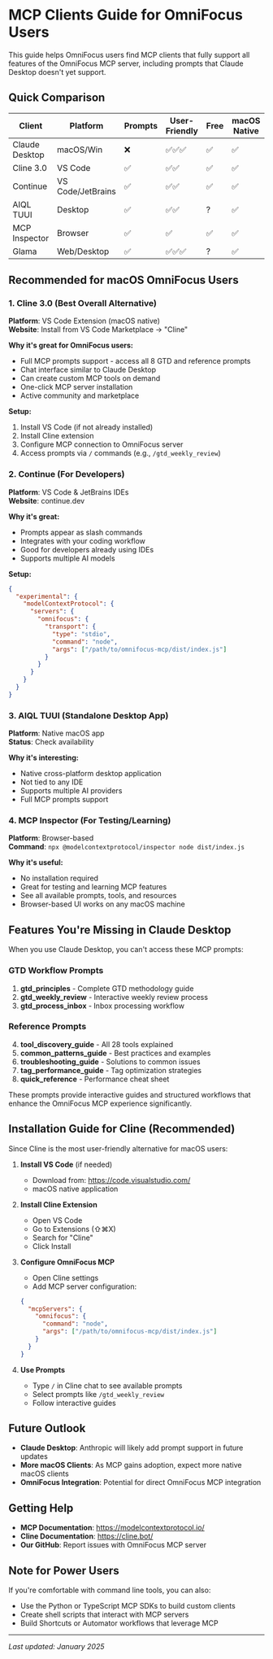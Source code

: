 # MCP Clients Guide for OmniFocus Users

This guide helps OmniFocus users find MCP clients that fully support all features of the OmniFocus MCP server, including prompts that Claude Desktop doesn't yet support.

## Quick Comparison

| Client | Platform | Prompts | User-Friendly | Free | macOS Native |
|--------|----------|---------|---------------|------|--------------|
| Claude Desktop | macOS/Win | ❌ | ✅✅✅ | ✅ | ✅ |
| Cline 3.0 | VS Code | ✅ | ✅✅ | ✅ | ✅ |
| Continue | VS Code/JetBrains | ✅ | ✅✅ | ✅ | ✅ |
| AIQL TUUI | Desktop | ✅ | ✅✅ | ? | ✅ |
| MCP Inspector | Browser | ✅ | ✅ | ✅ | ✅ |
| Glama | Web/Desktop | ✅ | ✅✅✅ | ? | ✅ |

## Recommended for macOS OmniFocus Users

### 1. **Cline 3.0** (Best Overall Alternative)
**Platform**: VS Code Extension (macOS native)  
**Website**: Install from VS Code Marketplace → "Cline"

**Why it's great for OmniFocus users:**
- Full MCP prompts support - access all 8 GTD and reference prompts
- Chat interface similar to Claude Desktop
- Can create custom MCP tools on demand
- One-click MCP server installation
- Active community and marketplace

**Setup:**
1. Install VS Code (if not already installed)
2. Install Cline extension
3. Configure MCP connection to OmniFocus server
4. Access prompts via `/` commands (e.g., `/gtd_weekly_review`)

### 2. **Continue** (For Developers)
**Platform**: VS Code & JetBrains IDEs  
**Website**: continue.dev

**Why it's great:**
- Prompts appear as slash commands
- Integrates with your coding workflow
- Good for developers already using IDEs
- Supports multiple AI models

**Setup:**
```json
{
  "experimental": {
    "modelContextProtocol": {
      "servers": {
        "omnifocus": {
          "transport": {
            "type": "stdio",
            "command": "node",
            "args": ["/path/to/omnifocus-mcp/dist/index.js"]
          }
        }
      }
    }
  }
}
```

### 3. **AIQL TUUI** (Standalone Desktop App)
**Platform**: Native macOS app  
**Status**: Check availability

**Why it's interesting:**
- Native cross-platform desktop application
- Not tied to any IDE
- Supports multiple AI providers
- Full MCP prompts support

### 4. **MCP Inspector** (For Testing/Learning)
**Platform**: Browser-based  
**Command**: `npx @modelcontextprotocol/inspector node dist/index.js`

**Why it's useful:**
- No installation required
- Great for testing and learning MCP features
- See all available prompts, tools, and resources
- Browser-based UI works on any macOS machine

## Features You're Missing in Claude Desktop

When you use Claude Desktop, you can't access these MCP prompts:

### GTD Workflow Prompts
1. **gtd_principles** - Complete GTD methodology guide
2. **gtd_weekly_review** - Interactive weekly review process
3. **gtd_process_inbox** - Inbox processing workflow

### Reference Prompts
4. **tool_discovery_guide** - All 28 tools explained
5. **common_patterns_guide** - Best practices and examples
6. **troubleshooting_guide** - Solutions to common issues
7. **tag_performance_guide** - Tag optimization strategies
8. **quick_reference** - Performance cheat sheet

These prompts provide interactive guides and structured workflows that enhance the OmniFocus MCP experience significantly.

## Installation Guide for Cline (Recommended)

Since Cline is the most user-friendly alternative for macOS users:

1. **Install VS Code** (if needed)
   - Download from: https://code.visualstudio.com/
   - macOS native application

2. **Install Cline Extension**
   - Open VS Code
   - Go to Extensions (⇧⌘X)
   - Search for "Cline"
   - Click Install

3. **Configure OmniFocus MCP**
   - Open Cline settings
   - Add MCP server configuration:
   ```json
   {
     "mcpServers": {
       "omnifocus": {
         "command": "node",
         "args": ["/path/to/omnifocus-mcp/dist/index.js"]
       }
     }
   }
   ```

4. **Use Prompts**
   - Type `/` in Cline chat to see available prompts
   - Select prompts like `/gtd_weekly_review`
   - Follow interactive guides

## Future Outlook

- **Claude Desktop**: Anthropic will likely add prompt support in future updates
- **More macOS Clients**: As MCP gains adoption, expect more native macOS clients
- **OmniFocus Integration**: Potential for direct OmniFocus MCP integration

## Getting Help

- **MCP Documentation**: https://modelcontextprotocol.io/
- **Cline Documentation**: https://cline.bot/
- **Our GitHub**: Report issues with OmniFocus MCP server

## Note for Power Users

If you're comfortable with command line tools, you can also:
- Use the Python or TypeScript MCP SDKs to build custom clients
- Create shell scripts that interact with MCP servers
- Build Shortcuts or Automator workflows that leverage MCP

---

*Last updated: January 2025*